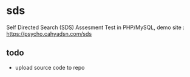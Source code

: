 # sds
Self Directed Search (SDS) Assesment Test in PHP/MySQL, demo site : https://psycho.cahyadsn.com/sds

## todo
- upload source code to repo
